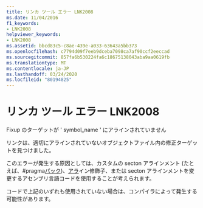 ```yaml
---
title: リンカ ツール エラー LNK2008
ms.date: 11/04/2016
f1_keywords:
- LNK2008
helpviewer_keywords:
- LNK2008
ms.assetid: bbcd83c5-c8ae-439e-a033-63643a5bb373
ms.openlocfilehash: c7794d09f7eeb9dceba7098ca7af90ccf2eeccad
ms.sourcegitcommit: 857fa6b530224fa6c18675138043aba9aa0619fb
ms.translationtype: MT
ms.contentlocale: ja-JP
ms.lasthandoff: 03/24/2020
ms.locfileid: "80194825"
---
```

# <a name="linker-tools-error-lnk2008"></a>リンカ ツール エラー LNK2008

Fixup のターゲットが ' symbol_name ' にアラインされていません

リンクは、適切にアラインされていないオブジェクトファイル内の修正ターゲットを見つけました。

このエラーが発生する原因としては、カスタムの secton アラインメント (たとえば、#pragma[パック](../../preprocessor/pack.md))、[アラ](../../cpp/align-cpp.md)イン修飾子、または secton アラインメントを変更するアセンブリ言語コードを使用することが考えられます。

コードで上記のいずれも使用されていない場合は、コンパイラによって発生する可能性があります。
